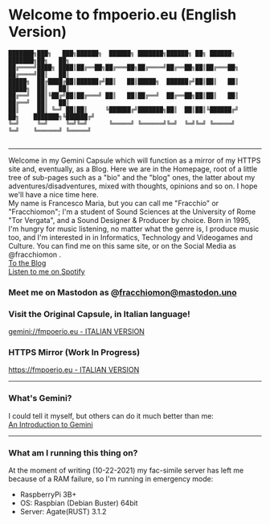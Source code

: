 # Welcome to fmpoerio.eu (English Version)

```Site logo: ASCII art with text "fmpoerio.eu"
███████╗███╗   ███╗██████╗  ██████╗ ███████╗██████╗ ██╗ ██████╗            ███████╗██╗   ██╗
██╔════╝████╗ ████║██╔══██╗██╔═══██╗██╔════╝██╔══██╗██║██╔═══██╗           ██╔════╝██║   ██║
█████╗  ██╔████╔██║██████╔╝██║   ██║█████╗  ██████╔╝██║██║   ██║           █████╗  ██║   ██║
██╔══╝  ██║╚██╔╝██║██╔═══╝ ██║   ██║██╔══╝  ██╔══██╗██║██║   ██║           ██╔══╝  ██║   ██║
██║     ██║ ╚═╝ ██║██║     ╚██████╔╝███████╗██║  ██║██║╚██████╔╝    ██╗    ███████╗╚██████╔╝
╚═╝     ╚═╝     ╚═╝╚═╝      ╚═════╝ ╚══════╝╚═╝  ╚═╝╚═╝ ╚═════╝     ╚═╝    ╚══════╝ ╚═════╝ 
                                                                                            
```
---

Welcome in my Gemini Capsule which will function as a mirror of my HTTPS site and, eventually, as a Blog. Here we are in the Homepage, root of a little tree of sub-pages such as a "bio" and the "blog" ones, the latter about my adventures/disadventures, mixed with thoughts, opinions and so on. I hope we'll have a nice time here.  
My name is Francesco Maria, but you can call me "Fracchio" or "Fracchiomon"; I'm a student of Sound Sciences at the University of Rome "Tor Vergata", and a Sound Designer & Producer by choice. Born in 1995, I'm hungry for music listening, no matter what the genre is, I produce music too, and I'm interested in in Informatics, Technology and Videogames and Culture. You can find me on this same site, or on the Social Media as @fracchiomon .  
[To the Blog](blog/blog.gmi)  
[Listen to me on Spotify](https://open.spotify.com/artist/01zd73k1PgufSFgCq7OEit?si=1JKM4fAkSFSrlbphQsG-vA&utm_source=copy-link&nd=1)  

### Meet me on Mastodon as @fracchiomon@mastodon.uno
### Visit the Original Capsule, in Italian language!
[gemini://fmpoerio.eu - ITALIAN VERSION](gemini://fmpoerio.eu)

### HTTPS Mirror (Work In Progress)

[https://fmpoerio.eu - ITALIAN VERSION](https://fmpoerio.eu)

---

### What's Gemini?

I could tell it myself, but others can do it much better than me:  
[An Introduction to Gemini](gemini://gemini.circumlunar.space/docs/faq.gmi)

---

### What am I running this thing on?

At the moment of writing (10-22-2021) my fac-simile server has left me because of a RAM failure, so I'm running in emergency mode:  
* RaspberryPi 3B+
* OS: Raspbian (Debian Buster) 64bit
* Server: Agate(RUST) 3.1.2
